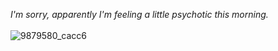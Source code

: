 <i>I'm sorry, apparently I'm feeling a little psychotic this morning.</i><br><br>
![9879580_cacc6](https://github.com/user-attachments/assets/cb7c506a-a9d7-4732-b570-927eff3d6aee)
